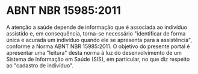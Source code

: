 # ABNT NBR 15985:2011

A atenção a saúde depende de informação que é associada ao indivíduo assistido 
e, em consequência, torna-se necessário "identificar de forma única e acurada um 
indivíduo quando ele se apresenta para a assistência", conforme a Norma ABNT 
NBR 15985:2011. O objetivo do presente portal é apresentar uma "leitura" desta
norma à luz do desenvolvimento de um Sistema de Informação em Saúde (SIS), em
particular, no que diz respeito ao "cadastro de indivíduo".
